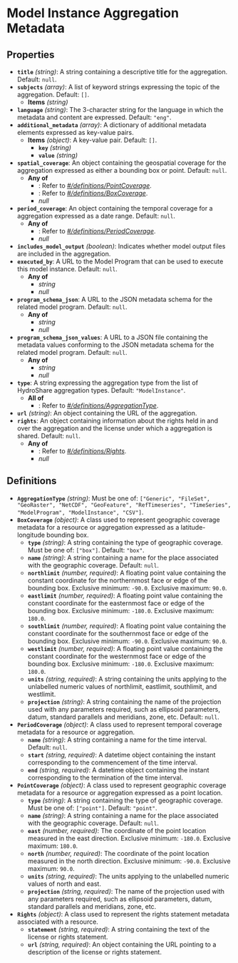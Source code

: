 # Model Instance Aggregation Metadata

## Properties

- **`title`** *(string)*: A string containing a descriptive title for the aggregation. Default: `null`.
- **`subjects`** *(array)*: A list of keyword strings expressing the topic of the aggregation. Default: `[]`.
    - **Items** *(string)*
- **`language`** *(string)*: The 3-character string for the language in which the metadata and content are expressed. Default: `"eng"`.
- **`additional_metadata`** *(array)*: A dictionary of additional metadata elements expressed as key-value pairs.
    - **Items** *(object)*: A key-value pair. Default: `[]`.
        - **`key`** *(string)*
        - **`value`** *(string)*
- **`spatial_coverage`**: An object containing the geospatial coverage for the aggregation expressed as either a bounding box or point. Default: `null`.
    - **Any of**
        - : Refer to *[#/definitions/PointCoverage](#definitions/PointCoverage)*.
        - : Refer to *[#/definitions/BoxCoverage](#definitions/BoxCoverage)*.
        - *null*
- **`period_coverage`**: An object containing the temporal coverage for a aggregation expressed as a date range. Default: `null`.
    - **Any of**
        - : Refer to *[#/definitions/PeriodCoverage](#definitions/PeriodCoverage)*.
        - *null*
- **`includes_model_output`** *(boolean)*: Indicates whether model output files are included in the aggregation.
- **`executed_by`**: A URL to the Model Program that can be used to execute this model instance. Default: `null`.
    - **Any of**
        - *string*
        - *null*
- **`program_schema_json`**: A URL to the JSON metadata schema for the related model program. Default: `null`.
    - **Any of**
        - *string*
        - *null*
- **`program_schema_json_values`**: A URL to a JSON file containing the metadata values conforming to the JSON metadata schema for the related model program. Default: `null`.
    - **Any of**
        - *string*
        - *null*
- **`type`**: A string expressing the aggregation type from the list of HydroShare aggregation types. Default: `"ModelInstance"`.
    - **All of**
        - : Refer to *[#/definitions/AggregationType](#definitions/AggregationType)*.
- **`url`** *(string)*: An object containing the URL of the aggregation.
- **`rights`**: An object containing information about the rights held in and over the aggregation and the license under which a aggregation is shared. Default: `null`.
    - **Any of**
        - : Refer to *[#/definitions/Rights](#definitions/Rights)*.
        - *null*
## Definitions

- <a id="definitions/AggregationType"></a>**`AggregationType`** *(string)*: Must be one of: `["Generic", "FileSet", "GeoRaster", "NetCDF", "GeoFeature", "RefTimeseries", "TimeSeries", "ModelProgram", "ModelInstance", "CSV"]`.
- <a id="definitions/BoxCoverage"></a>**`BoxCoverage`** *(object)*: A class used to represent geographic coverage metadata for a resource or aggregation expressed as a
latitude-longitude bounding box.
    - **`type`** *(string)*: A string containing the type of geographic coverage. Must be one of: `["box"]`. Default: `"box"`.
    - **`name`** *(string)*: A string containing a name for the place associated with the geographic coverage. Default: `null`.
    - **`northlimit`** *(number, required)*: A floating point value containing the constant coordinate for the northernmost face or edge of the bounding box. Exclusive minimum: `-90.0`. Exclusive maximum: `90.0`.
    - **`eastlimit`** *(number, required)*: A floating point value containing the constant coordinate for the easternmost face or edge of the bounding box. Exclusive minimum: `-180.0`. Exclusive maximum: `180.0`.
    - **`southlimit`** *(number, required)*: A floating point value containing the constant coordinate for the southernmost face or edge of the bounding box. Exclusive minimum: `-90.0`. Exclusive maximum: `90.0`.
    - **`westlimit`** *(number, required)*: A floating point value containing the constant coordinate for the westernmost face or edge of the bounding box. Exclusive minimum: `-180.0`. Exclusive maximum: `180.0`.
    - **`units`** *(string, required)*: A string containing the units applying to the unlabelled numeric values of northlimit, eastlimit, southlimit, and westlimit.
    - **`projection`** *(string)*: A string containing the name of the projection used with any parameters required, such as ellipsoid parameters, datum, standard parallels and meridians, zone, etc. Default: `null`.
- <a id="definitions/PeriodCoverage"></a>**`PeriodCoverage`** *(object)*: A class used to represent temporal coverage metadata for a resource or aggregation.
    - **`name`** *(string)*: A string containing a name for the time interval. Default: `null`.
    - **`start`** *(string, required)*: A datetime object containing the instant corresponding to the commencement of the time interval.
    - **`end`** *(string, required)*: A datetime object containing the instant corresponding to the termination of the time interval.
- <a id="definitions/PointCoverage"></a>**`PointCoverage`** *(object)*: A class used to represent geographic coverage metadata for a resource or aggregation expressed as a
point location.
    - **`type`** *(string)*: A string containing the type of geographic coverage. Must be one of: `["point"]`. Default: `"point"`.
    - **`name`** *(string)*: A string containing a name for the place associated with the geographic coverage. Default: `null`.
    - **`east`** *(number, required)*: The coordinate of the point location measured in the east direction. Exclusive minimum: `-180.0`. Exclusive maximum: `180.0`.
    - **`north`** *(number, required)*: The coordinate of the point location measured in the north direction. Exclusive minimum: `-90.0`. Exclusive maximum: `90.0`.
    - **`units`** *(string, required)*: The units applying to the unlabelled numeric values of north and east.
    - **`projection`** *(string, required)*: The name of the projection used with any parameters required, such as ellipsoid parameters, datum, standard parallels and meridians, zone, etc.
- <a id="definitions/Rights"></a>**`Rights`** *(object)*: A class used to represent the rights statement metadata associated with a resource.
    - **`statement`** *(string, required)*: A string containing the text of the license or rights statement.
    - **`url`** *(string, required)*: An object containing the URL pointing to a description of the license or rights statement.
